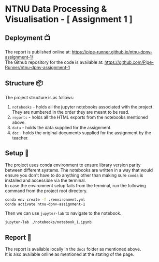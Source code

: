 # NTNU Data Processing & Visualisation - [ Assignment 1 ]
## Deployment 📺
The report is published online at: https://pipe-runner.github.io/ntnu-dpnv-assignment-1/  
The Github repository for the code is available at: https://github.com/Pipe-Runner/ntnu-dpnv-assignment-1
## Structure 📦
The project structure is as follows:  
1. `notebooks` - holds all the jupyter notebooks associated with the project. They are numbered in the order they are meant to be read.
2. `reports` - holds all the HTML exports from the notebooks mentioned above.
3. `data` - holds the data supplied for the assignment.
4. `doc` - holds the original documents supplied for the assignment by the teacher.

## Setup 🔧
The project uses conda environment to ensure library version parity between different systems. The notebooks are written in a way that would ensure you don't have to do anything other than making sure `conda` is installed and accessible via the terminal.  
In case the environment setup fails from the terminal, run the following command from the project root directory.  
```bash
conda env create -f ./environment.yml
conda activate ntnu-dpnv-assignment-1
```
Then we can use `jupyter-lab` to navigate to the notebook.  
```bash
jupyter-lab ./notebooks/notebook_1.ipynb
```
## Report 📔
The report is available locally in the `docs` folder as mentioned above.  
It is also available online as mentioned at the stating of the page.

